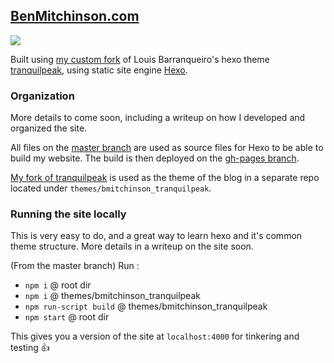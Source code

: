 ## [BenMitchinson.com](https://benmitchinson.com)

![](https://i.imgur.com/9Ac5NYS.png)

Built using [my custom fork](https://github.com/bmitchinson/hexo-theme-tranquilpeak) of Louis Barranqueiro's hexo theme [tranquilpeak](https://github.com/LouisBarranqueiro/hexo-theme-tranquilpeak), using static site engine [Hexo](https://hexo.io).

### Organization
More details to come soon, including a writeup on how I developed and organized the site. 

All files on the [master branch](https://github.com/bmitchinson/BenMitchinson.com) are used as source files for Hexo to be able to build my website. The build is then deployed on the [gh-pages branch](https://github.com/bmitchinson/BenMitchinson.com/tree/gh-pages).

[My fork of tranquilpeak](https://github.com/bmitchinson/hexo-theme-tranquilpeak) is used as the theme of the blog in a separate repo located under `themes/bmitchinson_tranquilpeak`.

### Running the site locally
This is very easy to do, and a great way to learn hexo and it's common theme structure. More details in a writeup on the site soon.

(From the master branch) Run :
* `npm i` @ root dir
* `npm i` @ themes/bmitchinson_tranquilpeak
* `npm run-script build` @ themes/bmitchinson_tranquilpeak
* `npm start` @ root dir

This gives you a version of the site at `localhost:4000` for tinkering and testing 👍
